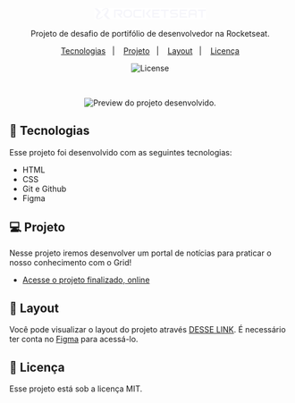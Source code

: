 <p align="center">
  <img alt="Logo - Rocketseat" src=".github/logo.png" width="200px" />
</p>

<p align="center">
Projeto de desafio de portifólio de desenvolvedor na Rocketseat.
</p>

<p align="center">
  <a href="#-tecnologias">Tecnologias</a>&nbsp;&nbsp;&nbsp;|&nbsp;&nbsp;&nbsp;
  <a href="#-projeto">Projeto</a>&nbsp;&nbsp;&nbsp;|&nbsp;&nbsp;&nbsp;
  <a href="#-layout">Layout</a>&nbsp;&nbsp;&nbsp;|&nbsp;&nbsp;&nbsp;
  <a href="#memo-licença">Licença</a>
</p>

<p align="center">
  <img alt="License" src="https://img.shields.io/static/v1?label=license&message=MIT&color=0F172A&labelColor=1D4ED8">
</p>

<br>

<p align="center">
  <img alt="Preview do projeto desenvolvido." src=".github/preview.png" width="60%">
</p>


## 🚀 Tecnologias

Esse projeto foi desenvolvido com as seguintes tecnologias:

- HTML
- CSS
- Git e Github
- Figma

## 💻 Projeto

Nesse projeto iremos desenvolver um portal de notícias para praticar o nosso conhecimento com o Grid!

- [Acesse o projeto finalizado, online](https://fernando-parise.github.io/portfolio-dev/)

## 🔖 Layout

Você pode visualizar o layout do projeto através [DESSE LINK](https://www.figma.com/design/ZTP9pbgMfBwbEkNNIDttc9/Portfolio-Dev--Community-?node-id=0-1&t=hvHytUXSAUl6TNCA-1). É necessário ter conta no [Figma](https://figma.com) para acessá-lo.

## :memo: Licença

Esse projeto está sob a licença MIT.